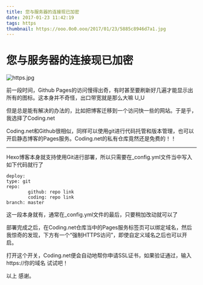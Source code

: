 ```yaml
---
title: 您与服务器的连接现已加密
date: 2017-01-23 11:42:19
tags: https
thumbnail: https://ooo.0o0.ooo/2017/01/23/5885c8946d7a1.jpg
---
```

# 您与服务器的连接现已加密

![https.jpg](https://ooo.0o0.ooo/2017/01/23/5885c8946d7a1.jpg)

前一段时间，Github Pages的访问慢得出奇，有时甚至要刷新好几遍才能显示出所有的图标。这本身并不奇怪，出口带宽就是那么大嘛 U_U

但是总是能有解决的办法的，比如把博客迁移到一个访问快一些的网站。于是乎，我选择了Coding.net

Coding.net和Github很相似，同样可以使用git进行代码托管和版本管理，也可以开启静态博客的Pages服务。Coding.net的私有仓库竟然还是免费的！！

---

Hexo博客本身就支持使用Git进行部署，所以只需要在_config.yml文件当中写入如下代码就行了

    deploy:
    type: git
    repo: 
            github: repo link
            coding: repo link
    branch: master

这一段本身就有，通常在_config.yml文件的最后，只要稍加改动就可以了

部署完成之后，在Coding.net仓库当中的Pages服务标签页可以绑定域名，然后我惊奇的发现，下方有一个“强制HTTPS访问”，即使自定义域名之后也可以开启。

打开这个开关，Coding.net便会自动地帮你申请SSL证书，如果验证通过，输入https://你的域名 试试吧！

以上 感谢。

